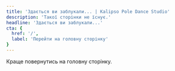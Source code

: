 ```yaml
---
title: 'Здається ви заблукали... | Kalipso Pole Dance Studio'
description: 'Такої сторінки не їснує.'
headline: 'Здається ви заблукали...'
cta: {
  href: '/',
  label: 'Перейти на головну сторінку'
}
---
```

Краще повернутись на головну сторінку.